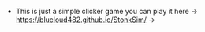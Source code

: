 - This is just a simple clicker game
you can play it here
->
https://blucloud482.github.io/StonkSim/ 
->
